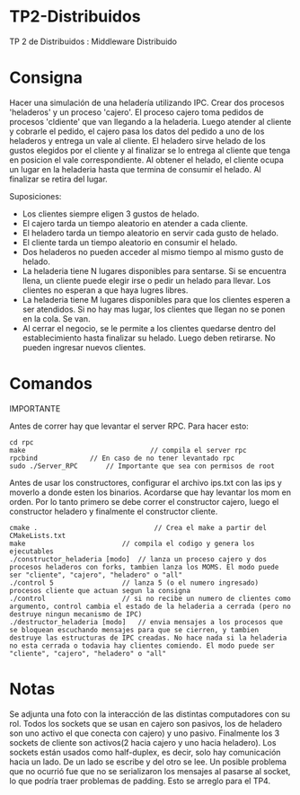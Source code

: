 # TP2-Distribuidos
TP 2 de Distribuidos : Middleware Distribuido

# Consigna

Hacer una simulación de una heladería utilizando IPC. Crear dos procesos 'heladeros' y un proceso 'cajero'. El proceso cajero toma pedidos de procesos 'cldiente' que van llegando a la heladeria. Luego atender al cliente y cobrarle el pedido, el cajero pasa los datos del pedido a uno de los heladeros y entrega un vale al cliente. El heladero sirve helado de los gustos elegidos por el cliente y al finalizar se lo entrega al cliente que tenga en posicion el vale correspondiente. Al obtener el helado, el cliente ocupa un lugar en la heladeria hasta que termina de consumir el helado. Al finalizar se retira del lugar.

Suposiciones:
- Los clientes siempre eligen 3 gustos de helado.
- El cajero tarda un tiempo aleatorio en atender a cada cliente.
- El heladero tarda un tiempo aleatorio en servir cada gusto de helado.
- El cliente tarda un tiempo aleatorio en consumir el helado.
- Dos heladeros no pueden acceder al mismo tiempo al mismo gusto de helado.
- La heladeria tiene N lugares disponibles para sentarse. Si se encuentra llena, un cliente puede elegir irse o pedir un helado para llevar. Los clientes no esperan a que haya lugres libres.
- La heladeria tiene M lugares disponibles para que los clientes esperen a ser atendidos. Si no hay mas lugar, los clientes que llegan no se ponen en la cola. Se van.
- Al cerrar el negocio, se le permite a los clientes quedarse dentro del establecimiento hasta finalizar su helado. Luego deben retirarse. No pueden ingresar nuevos clientes.

# Comandos

IMPORTANTE

Antes de correr hay que levantar el server RPC. Para hacer esto:

```
cd rpc
make                               // compila el server rpc
rpcbind	            // En caso de no tener levantado rpc
sudo ./Server_RPC       // Importante que sea con permisos de root
```

Antes de usar los constructores, configurar el archivo ips.txt con las ips y moverlo a donde esten los binarios. Acordarse que hay levantar los mom en orden. Por lo tanto primero se debe correr el constructor cajero, luego el constructor heladero y finalmente el constructor cliente. 


```
cmake .	                            // Crea el make a partir del CMakeLists.txt
make                      	// compila el codigo y genera los ejecutables
./constructor_heladeria [modo]	// lanza un proceso cajero y dos procesos heladeros con forks, tambien lanza los MOMS. El modo puede ser "cliente", "cajero", "heladero" o "all"
./control 5               	// lanza 5 (o el numero ingresado) procesos cliente que actuan segun la consigna
./control                 	// si no recibe un numero de clientes como argumento, control cambia el estado de la heladeria a cerrada (pero no destruye ningun mecanismo de IPC)
./destructor_heladeria [modo]  	// envia mensajes a los procesos que se bloquean escuchando mensajes para que se cierren, y tambien destruye las estructuras de IPC creadas. No hace nada si la heladeria no esta cerrada o todavia hay clientes comiendo. El modo puede ser "cliente", "cajero", "heladero" o "all"
```

# Notas

Se adjunta una foto con la interacción de las distintas computadores con su rol. Todos los sockets que se usan en cajero son pasivos, los de heladero son uno activo el que conecta con cajero) y uno pasivo. Finalmente los 3 sockets de cliente son activos(2 hacia cajero y uno hacia heladero). Los sockets están usados como half-duplex, es decir, solo hay comunicación hacia un lado. De un lado se escribe y del otro se lee.
Un posible problema que no ocurrió fue que no se serializaron los mensajes al pasarse al socket, lo que podría traer problemas de padding. Esto se arreglo para el TP4.
